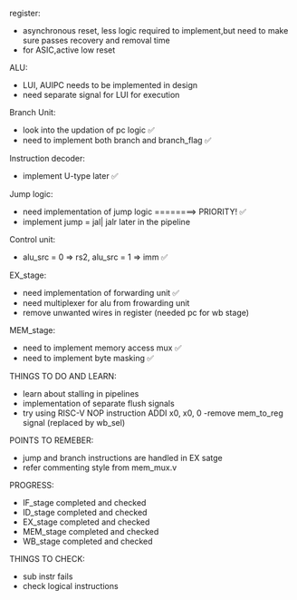 register:
- asynchronous reset, less logic required to implement,but need to make sure passes recovery and removal time 
- for ASIC,active low reset

ALU:
- LUI, AUIPC needs to be implemented in design 
- need separate signal for LUI for execution 

Branch Unit:
- look into the updation of pc logic ✅
- need to implement both branch and branch_flag ✅

Instruction decoder:
- implement U-type later ✅

Jump logic:
- need implementation of jump logic  ========> PRIORITY! ✅
- implement jump = jal| jalr later in the pipeline

Control unit:
- alu_src = 0 => rs2, alu_src = 1 => imm ✅

EX_stage:
- need implementation of forwarding unit ✅
- need multiplexer for alu from frowarding unit
- remove unwanted wires in register  (needed pc for wb stage)

MEM_stage:
- need to implement memory access mux ✅
- need to implement byte masking ✅


THINGS TO DO AND LEARN:
- learn about stalling in pipelines
- implementation of separate flush signals
- try using RISC-V NOP instruction ADDI x0, x0, 0
-remove mem_to_reg signal (replaced by wb_sel)

POINTS TO REMEBER:
- jump and branch instructions are handled in EX satge
- refer commenting style from mem_mux.v

PROGRESS:
- IF_stage completed and checked
- ID_stage completed and checked
- EX_stage completed and checked
- MEM_stage completed and checked
- WB_stage completed and checked



THINGS TO CHECK:
- sub instr fails 
- check logical instructions